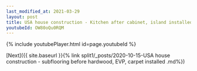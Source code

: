 ```yaml
---
last_modified_at: 2021-03-29
layout: post
title: USA house construction - Kitchen after cabinet, island installed whatsapp status
youtubeId: OW80oQu0RQM
---
```


{% include youtubePlayer.html id=page.youtubeId %}

[Next]({{ site.baseurl }}{% link split1/_posts/2020-10-15-USA house construction - subflooring before hardwood, EVP, carpet installed .md%})
